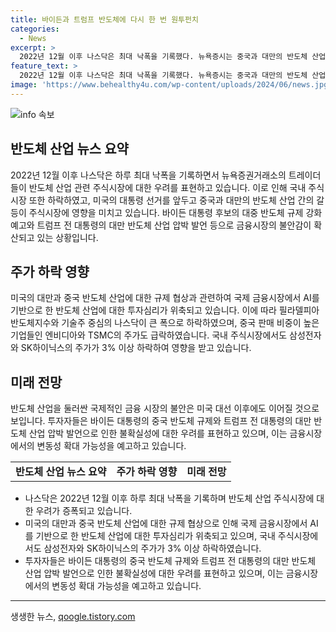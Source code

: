 ```yaml
---
title: 바이든과 트럼프 반도체에 다시 한 번 원투펀치
categories:
  - News
excerpt: >
  2022년 12월 이후 나스닥은 최대 낙폭을 기록했다. 뉴욕증시는 중국과 대만의 반도체 산업 갈등으로 반도체 쇼크에 휩싸였다. 미국 대선 후보들의 발언으로 주식시장은 위축됐고, 규제 가능성에 따라 국내 증시도 하락했다. 바이든 대통령과 트럼프 전 대통령의 반도체 산업 관련 발언은 시장에 부정적인 영향을 미치고 있다. 이에 따라 나스닥, 코스피, 코스닥 등의 지수가 하락하면서 투자심리가 위축되고 있다. (문의: jebo@cbs.co.kr, 사이트: https://url.kr/b71afn)
feature_text: >
  2022년 12월 이후 나스닥은 최대 낙폭을 기록했다. 뉴욕증시는 중국과 대만의 반도체 산업 갈등으로 반도체 쇼크에 휩싸였다. 미국 대선 후보들의 발언으로 주식시장은 위축됐고, 규제 가능성에 따라 국내 증시도 하락했다. 바이든 대통령과 트럼프 전 대통령의 반도체 산업 관련 발언은 시장에 부정적인 영향을 미치고 있다. 이에 따라 나스닥, 코스피, 코스닥 등의 지수가 하락하면서 투자심리가 위축되고 있다. (문의: jebo@cbs.co.kr, 사이트: https://url.kr/b71afn)
image: 'https://www.behealthy4u.com/wp-content/uploads/2024/06/news.jpg'
---
```


<p><img src="https://www.behealthy4u.com/wp-content/uploads/2024/06/news.jpg" alt="info 속보" /></p>

<h2 data-ke-size="size26">반도체 산업 뉴스 요약</h2>

<p data-ke-size="size16">2022년 12월 이후 나스닥은 하루 최대 낙폭을 기록하면서 뉴욕증권거래소의 트레이더들이 반도체 산업 관련 주식시장에 대한 우려를 표현하고 있습니다. 이로 인해 국내 주식시장 또한 하락하였고, 미국의 대통령 선거를 앞두고 중국과 대만의 반도체 산업 간의 갈등이 주식시장에 영향을 미치고 있습니다. 바이든 대통령 후보의 대중 반도체 규제 강화 예고와 트럼프 전 대통령의 대만 반도체 산업 압박 발언 등으로 금융시장의 불안감이 확산되고 있는 상황입니다.</p>

<h2 data-ke-size="size26">주가 하락 영향</h2>

<p data-ke-size="size16">미국의 대만과 중국 반도체 산업에 대한 규제 협상과 관련하여 국제 금융시장에서 AI를 기반으로 한 반도체 산업에 대한 투자심리가 위축되고 있습니다. 이에 따라 필라델피아 반도체지수와 기술주 중심의 나스닥이 큰 폭으로 하락하였으며, 중국 판매 비중이 높은 기업들인 엔비디아와 TSMC의 주가도 급락하였습니다. 국내 주식시장에서도 삼성전자와 SK하이닉스의 주가가 3% 이상 하락하여 영향을 받고 있습니다.</p>

<h2 data-ke-size="size26">미래 전망</h2>

<p data-ke-size="size16">반도체 산업을 둘러싼 국제적인 금융 시장의 불안은 미국 대선 이후에도 이어질 것으로 보입니다. 투자자들은 바이든 대통령의 중국 반도체 규제와 트럼프 전 대통령의 대만 반도체 산업 압박 발언으로 인한 불확실성에 대한 우려를 표현하고 있으며, 이는 금융시장에서의 변동성 확대 가능성을 예고하고 있습니다.</p>

<table>
    <tr>
        <td style="text-align: center; height: 17px;"><b>반도체 산업 뉴스 요약</b></td>
        <td style="text-align: center; height: 17px;"><b>주가 하락 영향</b></td>
        <td style="text-align: center; height: 17px;"><b>미래 전망</b></td>
    </tr>
</table>

<ul>
    <li>나스닥은 2022년 12월 이후 하루 최대 낙폭을 기록하며 반도체 산업 주식시장에 대한 우려가 증폭되고 있습니다.</li>
    <li>미국의 대만과 중국 반도체 산업에 대한 규제 협상으로 인해 국제 금융시장에서 AI를 기반으로 한 반도체 산업에 대한 투자심리가 위축되고 있으며, 국내 주식시장에서도 삼성전자와 SK하이닉스의 주가가 3% 이상 하락하였습니다.</li>
    <li>투자자들은 바이든 대통령의 중국 반도체 규제와 트럼프 전 대통령의 대만 반도체 산업 압박 발언으로 인한 불확실성에 대한 우려를 표현하고 있으며, 이는 금융시장에서의 변동성 확대 가능성을 예고하고 있습니다.</li>
</ul>

<p><hr></p>
생생한 뉴스, <a href="https://qoogle.tistory.com" rel="dofollow">qoogle.tistory.com</a>


